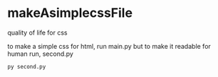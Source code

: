 # makeAsimplecssFile
quality of life for css

to make a simple css for html, run main.py
but to make it readable for human run, second.py

```py main.py
py second.py
```
